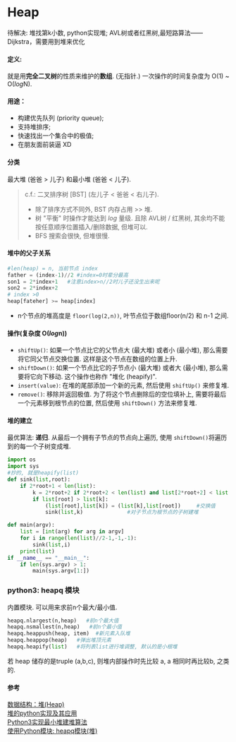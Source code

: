 # Heap

待解决: 堆找第k小数, python实现堆; AVL树或者红黑树,最短路算法——Dijkstra，需要用到堆来优化

#### 定义:
就是用**完全二叉树**的性质来维护的**数组**. (无指针.) 一次操作的时间复杂度为 O(1) ~ O($log$N).

#### 用途：

* 构建优先队列 (priority queue);
* 支持堆排序;
* 快速找出一个集合中的极值;
* 在朋友面前装逼 XD

#### 分类
最大堆 (爸爸 > 儿子) 和最小堆 (爸爸 < 儿子).
> c.f.: 二叉排序树 [BST] (左儿子 < 爸爸 < 右儿子).
> * 除了排序方式不同外, BST 内存占用 >> 堆.
> * 树 "平衡" 时操作才能达到 $log$ 量级. 且除 AVL树 / 红黑树, 其余均不能按任意顺序位置插入/删除数据, 但堆可以.
> * BFS 搜索会很快, 但堆很慢.

#### 堆中的父子关系
```python
#len(heap) = n, 当前节点 index
father = (index-1)//2 #index=0时辈分最高
son1 = 2*index+1   #注意index>n//2时儿子还没生出来呢
son2 = 2*index+2  
# index >0
heap[fateher] >= heap[index]
```
* n个节点的堆高度是 `floor(log(2,n))`, 叶节点位于数组floor(n/2) 和 n-1 之间.

#### 操作(复杂度 O($log$n))
* `shiftUp()`: 如果一个节点比它的父节点大 (最大堆) 或者小 (最小堆), 那么需要将它同父节点交换位置. 这样是这个节点在数组的位置上升.
* `shiftDown()`: 如果一个节点比它的子节点小 (最大堆) 或者大 (最小堆), 那么需要将它向下移动. 这个操作也称作 "堆化 (heapify)".
* `insert(value)`: 在堆的尾部添加一个新的元素, 然后使用 `shiftUp()` 来修复堆.  
* `remove()`: 移除并返回极值. 为了将这个节点删除后的空位填补上, 需要将最后一个元素移到根节点的位置, 然后使用 `shiftDown()` 方法来修复堆.

#### 堆的建立
最优算法: **递归**. 从最后一个拥有子节点的节点向上遍历, 使用 `shiftDown()`将遍历到的每一个子树变成堆.
```python
import os
import sys
#抄的, 就是heapify(list)
def sink(list,root):
    if 2*root+1 < len(list):
        k = 2*root+2 if 2*root+2 < len(list) and list[2*root+2] < list[2*root+1] else 2*root+1     #让k成为较小的子节点的index
        if list[root] > list[k]:
            (list[root],list[k]) = (list[k],list[root])     #交换值
            sink(list,k)              #对子节点为根节点的子树建堆

def main(argv):
    list = [int(arg) for arg in argv]
    for i in range(len(list)//2-1,-1,-1):
        sink(list,i)
    print(list)
if __name__ == "__main__":
    if len(sys.argv) > 1:
        main(sys.argv[1:])
```
### python3: heapq 模块
内置模块. 可以用来求前n个最大/最小值.
```python
heapq.nlargest(n,heap)   #前n个最大值
heapq.nsmallest(n,heap)   #前n个最小值
heapq.heappush(heap, item)  #新元素入队堆
heapq.heappop(heap)   #弹出堆顶元素
heapq.heapify(list)   #将列表list进行堆调整, 默认的是小根堆
```
若 heap 储存的是truple (a,b,c), 则堆内部操作时先比较 a,  a 相同时再比较b, 之类的.
#### 参考    
 [数据结构：堆(Heap)](https://www.jianshu.com/p/6b526aa481b1)    
[堆的python实现及其应用](https://www.cnblogs.com/yscl/p/10090939.html)   
[Python3实现最小堆建堆算法](https://www.cnblogs.com/xshrim/p/4077394.html)   
[使用Python模块: heapq模块(堆)](https://blog.csdn.net/abc_12366/article/details/80423249)
